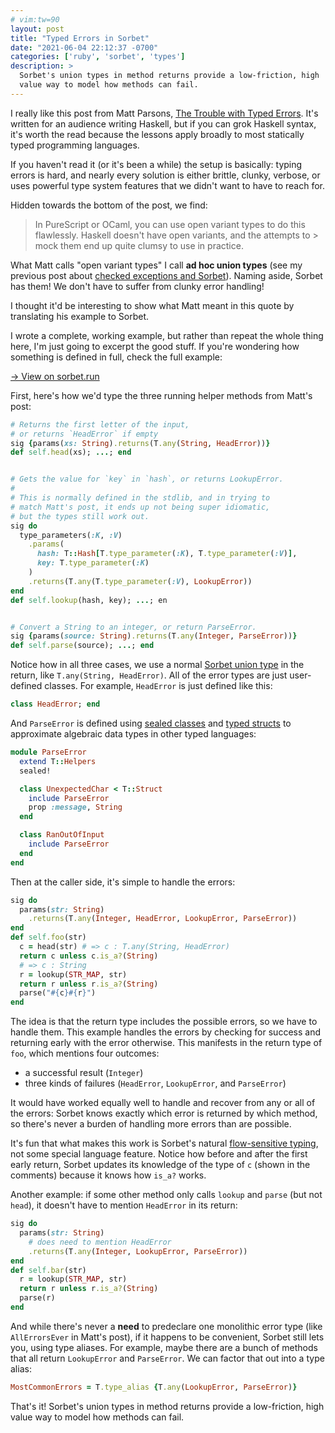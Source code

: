 ```yaml
---
# vim:tw=90
layout: post
title: "Typed Errors in Sorbet"
date: "2021-06-04 22:12:37 -0700"
categories: ['ruby', 'sorbet', 'types']
description: >
  Sorbet's union types in method returns provide a low-friction, high
  value way to model how methods can fail.
---
```


I really like this post from Matt Parsons, [The Trouble with Typed Errors][trouble-typed].
It's written for an audience writing Haskell, but if you can grok Haskell syntax, it's
worth the read because the lessons apply broadly to most statically typed programming
languages.

If you haven't read it (or it's been a while) the setup is basically: typing errors is
hard, and nearly every solution is either brittle, clunky, verbose, or uses powerful type
system features that we didn't want to have to reach for.

Hidden towards the bottom of the post, we find:

> In PureScript or OCaml, you can use open variant types to do this flawlessly. Haskell
> doesn't have open variants, and the attempts to > mock them end up quite clumsy to use
> in practice.

What Matt calls "open variant types" I call **ad hoc union types** (see my previous post
about [checked exceptions and Sorbet][checked-exceptions]). Naming aside, Sorbet has them!
We don't have to suffer from clunky error handling!

I thought it'd be interesting to show what Matt meant in this quote by translating his
example to Sorbet.

I wrote a complete, working example, but rather than repeat the whole thing here, I'm just
going to excerpt the good stuff. If you're wondering how something is defined in full,
check the full example:

[→ View on sorbet.run][full-sorbet-run]

First, here's how we'd type the three running helper methods from Matt's post:

```ruby
# Returns the first letter of the input,
# or returns `HeadError` if empty
sig {params(xs: String).returns(T.any(String, HeadError))}
def self.head(xs); ...; end


# Gets the value for `key` in `hash`, or returns LookupError.
#
# This is normally defined in the stdlib, and in trying to
# match Matt's post, it ends up not being super idiomatic,
# but the types still work out.
sig do
  type_parameters(:K, :V)
    .params(
      hash: T::Hash[T.type_parameter(:K), T.type_parameter(:V)],
      key: T.type_parameter(:K)
    )
    .returns(T.any(T.type_parameter(:V), LookupError))
end
def self.lookup(hash, key); ...; en


# Convert a String to an integer, or return ParseError.
sig {params(source: String).returns(T.any(Integer, ParseError))}
def self.parse(source); ...; end
```

Notice how in all three cases, we use a normal [Sorbet union type] in the return, like
`T.any(String, HeadError)`. All of the error types are just user-defined classes. For
example, `HeadError` is just defined like this:

```ruby
class HeadError; end
```

And `ParseError` is defined using [sealed classes] and [typed structs] to approximate
algebraic data types in other typed languages:

```ruby
module ParseError
  extend T::Helpers
  sealed!

  class UnexpectedChar < T::Struct
    include ParseError
    prop :message, String
  end

  class RanOutOfInput
    include ParseError
  end
end
```

Then at the caller side, it's simple to handle the errors:

```ruby
sig do
  params(str: String)
    .returns(T.any(Integer, HeadError, LookupError, ParseError))
end
def self.foo(str)
  c = head(str) # => c : T.any(String, HeadError)
  return c unless c.is_a?(String)
  # => c : String
  r = lookup(STR_MAP, str)
  return r unless r.is_a?(String)
  parse("#{c}#{r}")
end
```

The idea is that the return type includes the possible errors, so we have to handle them.
This example handles the errors by checking for success and returning early with the error
otherwise. This manifests in the return type of `foo`, which mentions four outcomes:

- a successful result (`Integer`)
- three kinds of failures (`HeadError`, `LookupError`, and `ParseError`)

It would have worked equally well to handle and recover from any or all of the errors:
Sorbet knows exactly which error is returned by which method, so there's never a burden of
handling more errors than are possible.

It's fun that what makes this work is Sorbet's natural [flow-sensitive typing], not some
special language feature. Notice how before and after the first early return, Sorbet
updates its knowledge of the type of `c` (shown in the comments) because it knows how
`is_a?` works.

Another example: if some other method only calls `lookup` and `parse` (but not `head`), it
doesn't have to mention `HeadError` in its return:

```ruby
sig do
  params(str: String)
    # does need to mention HeadError
    .returns(T.any(Integer, LookupError, ParseError))
end
def self.bar(str)
  r = lookup(STR_MAP, str)
  return r unless r.is_a?(String)
  parse(r)
end
```

And while there's never a **need** to predeclare one monolithic error type (like
`AllErrorsEver` in Matt's post), if it happens to be convenient, Sorbet still lets you,
using type aliases. For example, maybe there are a bunch of methods that all return
`LookupError` and `ParseError`. We can factor that out into a type alias:

```ruby
MostCommonErrors = T.type_alias {T.any(LookupError, ParseError)}
```

That's it! Sorbet's union types in method returns provide a low-friction, high value way
to model how methods can fail.

[trouble-typed]: https://www.parsonsmatt.org/2018/11/03/trouble_with_typed_errors.html
[checked-exceptions]: https://blog.jez.io/union-types-checked-exceptions/
[Sorbet union type]: https://sorbet.org/docs/union-types
[flow-sensitive typing]: https://sorbet.org/docs/flow-sensitive
[sealed classes]: https://sorbet.org/docs/sealed
[typed structs]: https://sorbet.org/docs/tstruct

[full-sorbet-run]: https://sorbet.run/#%23%20typed%3A%20strict%0A%0A%23%20This%20is%20a%20re-implementation%20of%20Matt%20Parsons's%20%22The%20Trouble%20with%20Typed%0A%23%20Errors%22%20in%20Sorbet%20(Ruby)%20because%20I%20think%20Sorbet%20happens%20to%20handle%20it%0A%23%20pretty%20well%20all%20things%20considered.%0A%23%0A%23%20%20%20%20%20%3Chttps%3A%2F%2Fwww.parsonsmatt.org%2F2018%2F11%2F03%2Ftrouble_with_typed_errors.html%3E%0A%23%0A%23%20Specifically%2C%20he%20mentions%0A%23%0A%23%20%20%20%20%20In%20PureScript%20or%20OCaml%2C%20you%20can%20use%20open%20variant%20types%20to%20do%20this%0A%23%20%20%20%20%20flawlessly.%0A%23%0A%23%20and%20Sorbet%20more%20or%20less%20has%20those%20(untagged%20unions).%20It's%20interesting%0A%23%20to%20see%20what%20that%20means%20for%20being%20able%20to%20track%20errors%2C%20because%20we%0A%23%20actually%20use%20Sorbet%20in%20a%20huge%20codebase%20at%20work.%20Tracking%20all%20the%20kinds%0A%23%20of%20errors%20that%20could%20happen--and%20no%20more--can%20make%20code%20far%20easier%20to%0A%23%20understand.%0A%0A%23%20To%20run%20this%20file%3A%0A%23%0A%23%20%20%20gem%20install%20sorbet-runtime%0A%23%20%20%20ruby%20typed-errors.rb%0A%0Arequire%20'sorbet-runtime'%0A%0A%23%20There's%20a%20bug%20in%20Sorbet%20that%20forces%20us%20to%20wrap%20all%20this%20code%20in%20a%0A%23%20class%2C%20but%20I%20have%20a%20PR%20open%20to%20fix%20it.%20For%20now%2C%20we%20tolerate%20it.%0Aclass%20Main%0A%20%20extend%20T%3A%3ASig%0A%0A%20%20%23%20-----%20Custom%20error%20types%20-----%0A%0A%20%20%23%20Defining%20custom%20data%20types%20is%20a%20little%20clunky%20in%20Ruby%20%2F%20Sorbet.%20You%0A%20%20%23%20have%20to%20chose%20whether%20you%20want%20a%20plain%20class%2C%20an%20enum%2C%20a%20sealed%0A%20%20%23%20class%20hierarchy%2C%20etc.%20In%20a%20real%20codebase%2C%20I%20think%20if%20you%20were%20going%0A%20%20%23%20to%20this%20length%20to%20care%20for%20errors%20the%20kinds%20of%20errors%20that%20you%20have%0A%20%20%23%20are%20usually%20pretty%20rich%20(e.g.%2C%20there's%20a%20message%20and%20context%20with%0A%20%20%23%20the%20failures)%2C%20so%20you'd%20probably%20go%20with%20the%20sealed%20class%20hierarchy.%0A%20%20%23%0A%20%20%23%20For%20this%20example%2C%20I%20chose%20three%20different%20ways%20to%20just%20show%20them%20all.%0A%0A%20%20class%20HeadError%0A%20%20end%0A%0A%20%20class%20LookupError%20%3C%20T%3A%3AEnum%0A%20%20%20%20enums%20do%0A%20%20%20%20%20%20KeyWasNotPresent%20%3D%20new%0A%20%20%20%20end%0A%20%20end%0A%0A%20%20module%20ParseError%0A%20%20%20%20extend%20T%3A%3AHelpers%0A%20%20%20%20sealed!%0A%0A%20%20%20%20class%20UnexpectedChar%20%3C%20T%3A%3AStruct%0A%20%20%20%20%20%20include%20ParseError%0A%20%20%20%20%20%20prop%20%3Amessage%2C%20String%0A%20%20%20%20end%0A%0A%20%20%20%20class%20RanOutOfInput%0A%20%20%20%20%20%20include%20ParseError%0A%20%20%20%20end%0A%20%20end%0A%0A%20%20%23%20-----%20Helper%20methods%20-----%0A%0A%20%20%23%20Again%2C%20concise%20syntax%20is%20not%20Sorbet's%20strong%20suit.%20The%20signature%0A%20%20%23%20annotations%20are%20pretty%20verbose%20here%20(especially%20generics)%20but%20they%0A%20%20%23%20pretty%20much%20exactly%20map%20to%20the%20Haskell%20functions%20in%20the%20post.%0A%0A%20%20sig%20do%0A%20%20%20%20%20%20params(xs%3A%20String)%0A%20%20%20%20%20%20.returns(T.any(String%2C%20HeadError))%0A%20%20end%0A%20%20def%20self.head(xs)%0A%20%20%20%20case%20xs.size%0A%20%20%20%20when%200%20then%20HeadError.new%0A%20%20%20%20else%20T.must(xs%5B0%5D)%0A%20%20%20%20end%0A%20%20end%0A%0A%20%20sig%20do%0A%20%20%20%20type_parameters(%3AK%2C%20%3AV)%0A%20%20%20%20%20%20.params(%0A%20%20%20%20%20%20%20%20hash%3A%20T%3A%3AHash%5BT.type_parameter(%3AK)%2C%20T.type_parameter(%3AV)%5D%2C%0A%20%20%20%20%20%20%20%20key%3A%20T.type_parameter(%3AK)%0A%20%20%20%20%20%20)%0A%20%20%20%20%20%20.returns(T.any(T.type_parameter(%3AV)%2C%20LookupError))%0A%20%20end%0A%20%20def%20self.lookup(hash%2C%20key)%0A%20%20%20%20if%20hash.key%3F(key)%0A%20%20%20%20%20%20hash.fetch(key)%0A%20%20%20%20else%0A%20%20%20%20%20%20LookupError%3A%3AKeyWasNotPresent%0A%20%20%20%20end%0A%20%20end%0A%0A%20%20sig%20do%0A%20%20%20%20params(source%3A%20String).returns(T.any(Integer%2C%20ParseError))%0A%20%20end%0A%20%20def%20self.parse(source)%0A%20%20%20%20case%20source%0A%20%20%20%20when%20%22%22%20then%20ParseError%3A%3ARanOutOfInput.new%0A%20%20%20%20else%0A%20%20%20%20%20%20begin%0A%20%20%20%20%20%20%20%20Integer(source%2C%2010)%0A%20%20%20%20%20%20rescue%20ArgumentError%20%3D%3E%20exn%0A%20%20%20%20%20%20%20%20ParseError%3A%3AUnexpectedChar.new(message%3A%20exn.message)%0A%20%20%20%20%20%20end%0A%20%20%20%20end%0A%20%20end%0A%0A%20%20%23%20-----%20Composing%20errors%20-----%0A%0A%20%20STR_MAP%20%3D%20T.let(%7B%0A%20%20%20%20%224__%22%20%3D%3E%20%222%22%0A%20%20%7D%2C%20T%3A%3AHash%5BString%2C%20String%5D)%0A%0A%20%20sig%20do%0A%20%20%20%20params(str%3A%20String)%0A%20%20%20%20%20%20.returns(T.any(Integer%2C%20HeadError%2C%20LookupError%2C%20ParseError))%0A%20%20end%0A%20%20def%20self.foo(str)%0A%20%20%20%20%23%20These%20%60return%60%20lines%20are%20definitely%20not%20as%20convenient%20as%20do%0A%20%20%20%20%23%20notation%20in%20Haskell%2C%20but%20the%20interesting%20thing%20is%20that%20they're%0A%20%20%20%20%23%20still%20pretty%20nice%3A%20because%20of%20flow-sensitive%20typing%2C%20the%20type%20of%0A%20%20%20%20%23%20%60c%60%20changes%2C%20as%20commented%3A%0A%20%20%20%20c%20%3D%20head(str)%20%23%20%3D%3E%20c%20%3A%20T.any(String%2C%20HeadError)%0A%20%20%20%20return%20c%20unless%20c.is_a%3F(String)%0A%20%20%20%20%23%20%3D%3E%20c%20%3A%20String%0A%20%20%20%20r%20%3D%20lookup(STR_MAP%2C%20str)%0A%20%20%20%20return%20r%20unless%20r.is_a%3F(String)%0A%20%20%20%20parse(%22%23%7Bc%7D%23%7Br%7D%22)%0A%20%20end%0A%0A%20%20%23%20This%20method%20doesn't%20call%20%60head%60%20like%20before%2C%20so%20it%20doesn't%20need%20to%0A%20%20%23%20have%20%60HeadError%60%20in%20the%20return%20type.%0A%20%20sig%20do%0A%20%20%20%20params(str%3A%20String)%0A%20%20%20%20%20%20.returns(T.any(Integer%2C%20LookupError%2C%20ParseError))%0A%20%20end%0A%20%20def%20self.bar(str)%0A%20%20%20%20r%20%3D%20lookup(STR_MAP%2C%20str)%0A%20%20%20%20return%20r%20unless%20r.is_a%3F(String)%0A%20%20%20%20parse(r)%0A%20%20end%0A%0A%20%20p%20foo(%224__%22)%0A%20%20p%20bar(%224__%22)%0Aend%0A%0A%23%20Because%20%60T.any%60%20can%20create%20ad%20hoc%2C%20untagged%20union%20types%20anywhere%2C%0A%23%20there's%20no%20need%20to%20define%20an%20%60AllErrorsEver%60%20data%20type%20like%20the%20reader%0A%23%20was%20tempted%20to%20in%20the%20Typed%20Errors%20blog%20post.%0A%23%0A%23%20If%20you%20find%20that%20a%20particular%20set%20of%20errors%20are%20showing%20up%20super%0A%23%20frequently%2C%20you%20can%20lurk%20them%20into%20a%20type%20alias%3A%0A%23%0A%23%20%20%20%20%20MostCommonErrors%20%3D%20T.type_alias%20%7BT.any(LookupError%2C%20ParseError)%7D%0A%23%0A%23%20and%20then%20use%20this%20alias%20in%20various%20places.%0A%23%0A%23%20One%20other%20note%3A%20to%20make%20this%20pattern%20nicer%2C%20code%20might%20want%20to%0A%23%20explicitly%20box%20up%20successful%20results%2C%20with%20a%20type%20like%0A%23%0A%23%20%20%20%20%20class%20Ok%20%3C%20T%3A%3AStruct%0A%23%20%20%20%20%20%20%20extend%20T%3A%3AGeneric%0A%23%20%20%20%20%20%20%20Type%20%3D%20type_member%0A%23%20%20%20%20%20%20%20prop%20%3Aval%2C%20Type%0A%23%20%20%20%20%20end%0A%23%0A%23%20So%20then%20you'd%20have%0A%23%20%20%20%20%20T.any(Ok%5BString%5D%2C%20MostCommonErrors)%0A%23%20and%20you%20could%20do%20make%20all%20the%20%60return%60%20lines%20always%20look%20the%20same%3A%0A%23%20%20%20%20%20return%20x%20unless%20x.is_a%3F(Ok)%0A%23%20but%20the%20flipside%20would%20mean%20that%20you'd%20have%20to%20use%20%60.val%60%20at%20all%20the%0A%23%20places%20that%20you%20would%20have%20normally%20used%20%60x%60%3A%0A%23%20%20%20%20%20parse(x.val)%0A%23%20so%20it's%20maybe%20not%20worth%20it.%0A%0A

